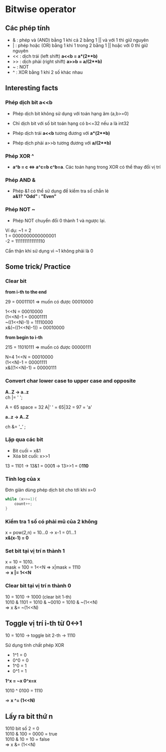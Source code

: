 # Bitwise operator

## Các phép tính

* & : phép và (AND) bằng 1 khi cả 2 bằng 1 || và với 1 thì giữ nguyên
* | : phép hoặc (OR) bằng 1 khi 1 trong 2 bằng 1 || hoặc với 0 thì giữ nguyên
* << : dịch trái (left shift) **a<<b = a\*(2\*\*b)**
* \>> : dịch phải (right shift)  **a>>b = a/(2\*\*b)**
* ~ : NOT 
* ^ : XOR bằng 1 khi 2 số khác nhau

## Interesting facts

### Phép dịch bit a<<b

* Phép dịch bit không sử dụng với toán hạng âm (a,b>=0)

* Chỉ dịch bit với số bit toán hạng có b<=32 nếu a là int32

* Phép dịch trái **a<<b** tương đương với **a\*(2\*\*b)**

* Phép dịch phải a>>b tương đương với **a/(2\*\*b)**

### Phép XOR ^

* **a^b = c <=> a^c=b c^b=a**. Các toán hạng trong XOR có thể thay đổi vị trí

### Phép AND &

* Phép &1 có thể sử dụng để kiểm tra số chẵn lẻ  
**a&1? "Odd" : "Even"**

### Phép NOT ~

* Phép NOT chuyển đổi 0 thành 1 và ngược lại.

Ví dụ: ~1 = 2  
1 = 0000000000000001  
-2 = 1111111111111110

Cẩn thận khi sử dụng vì ~1 không phải là 0

## Some trick/ Practice

### Clear bit

**from i-th to the end**

29 = 00011101 => muốn có được 00010000

1<<N = 00010000  
(1<<N)-1 = 00001111  
~((1<<N)-1) = 11110000  
x&(~((1<<N)-1)) = 00010000  

**from begin to i-th**

215 = 11010111 => muốn có được 00000111

N=4
1<<N = 00010000  
(1<<N)-1 = 00001111  
x&((1<<N)-1) = 00000111  

### Convert char lower case to upper case and opposite
**A..Z -> a..z**  
ch |= ' ';

A = 65  space = 32  A|' ' = 65|32 = 97 = 'a'

**a..z -> A..Z**

ch &= '_’ ;

### Lặp qua các bit

* Bit cuối = x&1
* Xóa bit cuối: x>>1

13 = 1101 -> 13&1 = 000**1** -> 13>>1 = 0**110**

### Tính log của x

Đơn giản dùng phép dịch bit cho tới khi x=0
```c++
while (x>>=1){
    count++;
}
```

### Kiểm tra 1 số có phải mũ của 2 không

x = pow(2,n) = 10...0 -> x-1 = 01...1  
**x&(x-1) = 0**

### Set bit tại vị trí n thành 1

x = 10 = 1010.  
mask = 100 = 1<<N => x|mask = 1110  
=> **x |= 1<<N**

### Clear bit tại vị trí n thành 0

10 = 1010 -> 1000 (clear bit 1-th)  
1010 & 1101 = 1010 & ~0010 = 1010 & ~(1<<N)  
=> x &= ~(1<<N)

## Toggle vị trí i-th từ 0<->1  

10 = 1010 -> toggle bit 2-th -> 1110  

Sử dụng tính chất phép XOR  
* 1^1 = 0
* 0^0 = 0
* 1^0 = 1
* 0^1 = 1

**1^x = ~x  0^x=x**

1010 ^ 0100 = 1110

=> **x ^= (1<<N)**

## Lấy ra bit thứ n

1010 bit số 2 = 0  
1010 & 100 = 0000 = true  
1010 & 10 = 10 = false  
=> x &= (1<<N)